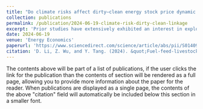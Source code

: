 ```yaml
---
title: "Do climate risks affect dirty–clean energy stock price dynamic correlations?"
collection: publications
permalink: /publication/2024-06-19-climate-risk-dirty-clean-linkage
excerpt: 'Prior studies have extensively exhibited an interest in exploring the connectedness between dirty and clean energy stock prices alongside the drivers of such price connectedness, shedding light on hedging strategies for finance practitioners. Nevertheless, no empirical research has examined whether climate risks, the emerging indicator for investors to handle the divestment of dirty energy stocks, have affected the time-varying dirty–clean energy equity price nexus. This study fills this gap by innovatively identifying dynamic conditional correlations (DCCs) between dirty and clean energy stock prices. An ARDL/NARDL model is applied to assess whether the climate risks affect such correlations by controlling for business cycles, funding liquidity, USD values, and oil market sentiments. Overall, we detect an undeniable negative impact of climate risks on the positive dirty–clean energy price dynamic correlations. Additionally, the NARDL model results reveal that a rise in federal fund rates exerts higher effects on the dirty–clean energy stock price comovements. Our findings suggest the strengthened potential of hedging clean energy stocks against dirty energy equities in case of escalating climate risks and heightened fossil fuel price volatilities. Furthermore, substantial attention is required to account for monetary policies' asymmetric effects on clean energy investment.'
date: 2024-06-19
venue: 'Energy Economics'
paperurl: 'https://www.sciencedirect.com/science/article/abs/pii/S0140988324004213'
citation: 'D. Li, Z. Wu, and Y. Tang. (2024). &quot;Fuel-feed-livestock price linkages under structural changes.&quot; <i>Energy Economics</i>. 136: 107713.'
---
```


The contents above will be part of a list of publications, if the user clicks the link for the publication than the contents of section will be rendered as a full page, allowing you to provide more information about the paper for the reader. When publications are displayed as a single page, the contents of the above "citation" field will automatically be included below this section in a smaller font.

